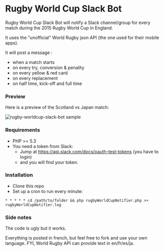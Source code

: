 # Rugby World Cup Slack Bot

Rugby World Cup Slack Bot will notify a Slack channel/group for every match during the 2015 Rugby World Cup in England.

It uses the "unofficial" World Rugby json API (the one used for their mobile apps).

It will post a message :
  - when a match starts
  - on every try, conversion & penality
  - on every yellow & red card
  - on every replacement
  - on half time, kick-off and full time

### Preview

Here is a preview of the Scotland vs Japan match:

![rugby-worldcup-slack-bot sample](http://i.imgur.com/egqDcus.png)

### Requirements

  - PHP >= 5.3
  - You need a token from Slack:
    - Jump at https://api.slack.com/docs/oauth-test-tokens (you have to login)
    - and you will find your token.

### Installation

  - Clone this repo
  - Set up a cron to run every minute:

  ````
  * * * * * cd /path/to/folder && php rugbyWorldCupNotifier.php >> rugbyWorldCupNotifier.log
  ````

### Side notes

The code is ugly but it works.

Everything is posted in french, but feel free to fork and use your own language. FYI, World Rugby API can provide text in en/fr/es/ja.
